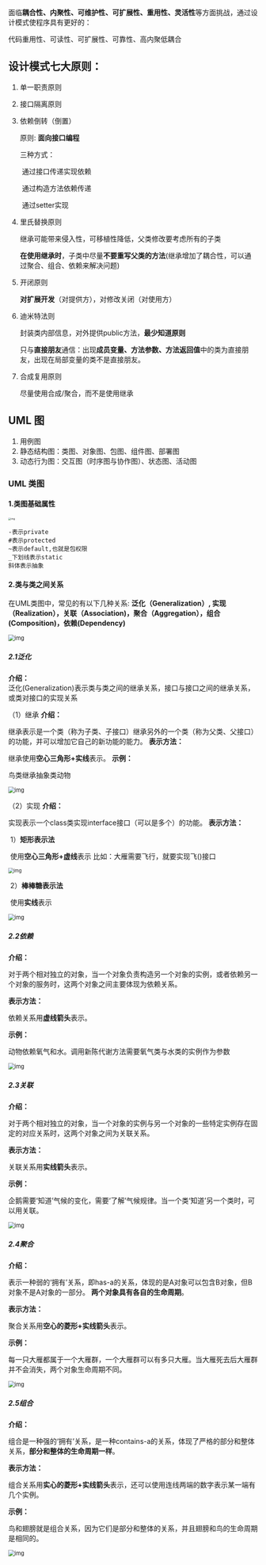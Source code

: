 面临**耦合性、内聚性、可维护性、可扩展性、重用性、灵活性**等方面挑战，通过设计模式使程序具有更好的：

代码重用性、可读性、可扩展性、可靠性、高内聚低耦合

##  设计模式七大原则：

1. 单一职责原则

2. 接口隔离原则

3. 依赖倒转（倒置）

   原则: **面向接口编程**

   三种方式：

   ​	通过接口传递实现依赖

   ​	通过构造方法依赖传递

   ​	通过setter实现 

4. 里氏替换原则

   继承可能带来侵入性，可移植性降低，父类修改要考虑所有的子类

   **在使用继承时**，子类中尽量**不要重写父类的方法**(继承增加了耦合性，可以通过聚合、组合、依赖来解决问题)

5. 开闭原则

    **对扩展开发**（对提供方），对修改关闭（对使用方）

6. 迪米特法则

   封装类内部信息，对外提供public方法，**最少知道原则**

   只与**直接朋友**通信：出现**成员变量、方法参数、方法返回值**中的类为直接朋友，出现在局部变量的类不是直接朋友。

7. 合成复用原则

   尽量使用合成/聚合，而不是使用继承



## UML 图

1. 用例图
2. 静态结构图：类图、对象图、包图、组件图、部署图
3. 动态行为图：交互图（时序图与协作图）、状态图、活动图

###  UML 类图

#### 1.类图基础属性

<img src="README.assets\5336514-d05e8edc42eb1469.png" alt="img" style="zoom:33%;" />

```none
-表示private  
#表示protected 
~表示default,也就是包权限  
_下划线表示static  
斜体表示抽象  
```

#### 2.类与类之间关系

在UML类图中，常见的有以下几种关系: **泛化（Generalization）, 实现（Realization），关联（Association)，聚合（Aggregation），组合(Composition)，依赖(Dependency)**

<img src="README.assets\5336514-985132f6977c5d33.png" alt="img" style="zoom: 80%;" />

##### 2.1泛化

**介绍：**  
 泛化(Generalization)表示类与类之间的继承关系，接口与接口之间的继承关系，或类对接口的实现关系

（1）继承
 **介绍：**   

 继承表示是一个类（称为子类、子接口）继承另外的一个类（称为父类、父接口）的功能，并可以增加它自己的新功能的能力。
 **表示方法：**  

 继承使用**空心三角形+实线**表示。
 **示例：**  

 鸟类继承抽象类动物

<img src="README.assets\5336514-dc3ac9dd64968b59.png" alt="img" style="zoom: 80%;" />

（2）实现
 **介绍：**   

 实现表示一个class类实现interface接口（可以是多个）的功能。
 **表示方法：**

​	1）**矩形表示法**  

​	 	使用**空心三角形+虚线**表示
 		比如：大雁需要飞行，就要实现飞()接口

<img src="README.assets\5336514-2941b3300988ffe9.png" alt="img" style="zoom:67%;" />

​	2）**棒棒糖表示法**  

​		使用**实线**表示

<img src="README.assets\5336514-ad59831e8065522a.png" alt="img" style="zoom:80%;" />

##### 2.2依赖

**介绍：**   

对于两个相对独立的对象，当一个对象负责构造另一个对象的实例，或者依赖另一个对象的服务时，这两个对象之间主要体现为依赖关系。

**表示方法：**   

依赖关系用**虚线箭头**表示。

 **示例：**   

 动物依赖氧气和水。调用新陈代谢方法需要氧气类与水类的实例作为参数

<img src="README.assets\5336514-823083d2d77916ae.png" alt="img" style="zoom:80%;" />

##### 2.3关联

**介绍：**   

对于两个相对独立的对象，当一个对象的实例与另一个对象的一些特定实例存在固定的对应关系时，这两个对象之间为关联关系。

 **表示方法：**   

关联关系用**实线箭头**表示。

**示例：**   

企鹅需要‘知道’气候的变化，需要‘了解’气候规律。当一个类‘知道’另一个类时，可以用关联。

<img src="README.assets\5336514-0b5f0d7612a7ca17.png" alt="img" style="zoom:80%;" />

##### 2.4聚合

**介绍：**   

表示一种弱的‘拥有’关系，即has-a的关系，体现的是A对象可以包含B对象，但B对象不是A对象的一部分。 **两个对象具有各自的生命周期**。

**表示方法：**   

聚合关系用**空心的菱形+实线箭头**表示。

**示例：**   

每一只大雁都属于一个大雁群，一个大雁群可以有多只大雁。当大雁死去后大雁群并不会消失，两个对象生命周期不同。

<img src="README.assets\5336514-e63191f4e23f2ad9.png" alt="img" style="zoom:80%;" />

##### 2.5组合

**介绍：**   

组合是一种强的‘拥有’关系，是一种contains-a的关系，体现了严格的部分和整体关系，**部分和整体的生命周期一样**。

**表示方法：**  

组合关系用**实心的菱形+实线箭头**表示，还可以使用连线两端的数字表示某一端有几个实例。

**示例：**   

鸟和翅膀就是组合关系，因为它们是部分和整体的关系，并且翅膀和鸟的生命周期是相同的。

<img src="README.assets\5336514-dfb604bd1c4408d5.png" alt="img" style="zoom:80%;" />
